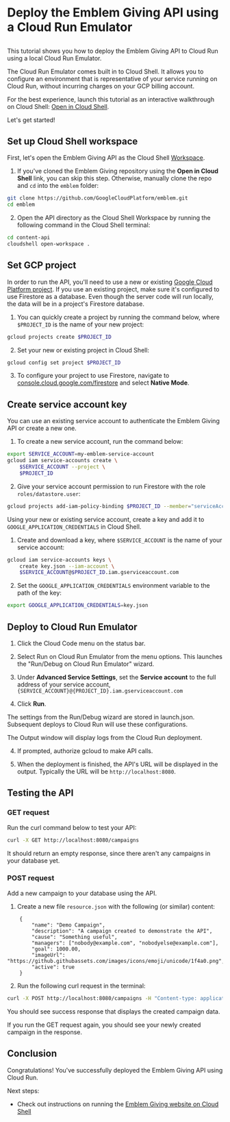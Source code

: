
# Deploy the Emblem Giving API using a Cloud Run Emulator
##
This tutorial shows you how to deploy the Emblem Giving API to Cloud Run using a local Cloud Run Emulator.

The Cloud Run Emulator comes built in to Cloud Shell. It allows you to configure an environment that is representative of your service running on Cloud Run, without incurring charges on your GCP billing account.

For the best experience, launch this tutorial as an interactive walkthrough on Cloud Shell: [Open in Cloud Shell](https://ssh.cloud.google.com/cloudshell/editor?cloudshell_git_repo=https://github.com/GoogleCloudPlatform/emblem&cloudshell_git_branch=main&cloudshell_tutorial=docs/tutorials/api.md). 

Let's get started!

## Set up Cloud Shell workspace
First, let's open the Emblem Giving API as the Cloud Shell [Workspace](https://cloud.google.com/shell/docs/workspaces).

1. If you've cloned the Emblem Giving repository using the **Open in Cloud Shell** link, you can skip this step. Otherwise, manually clone the repo and `cd` into the `emblem` folder:
```bash
git clone https://github.com/GoogleCloudPlatform/emblem.git
cd emblem
```

2. Open the API directory as the Cloud Shell Workspace by running the following command in the Cloud Shell <walkthrough-editor-spotlight spotlightId='menu-terminal'>terminal</walkthrough-editor-spotlight>:
```bash
cd content-api
cloudshell open-workspace .
```

## Set GCP project

In order to run the API, you'll need to use a new or existing [Google Cloud Platform project](https://cloud.google.com/resource-manager/docs/creating-managing-projects). If you use an existing project, make sure it's configured to use Firestore as a database. Even though the server code will run locally, the data will be in a project's Firestore database.

1. You can quickly create a project by running the command below, where `$PROJECT_ID` is the name of your new project:

```bash
gcloud projects create $PROJECT_ID
```

2. Set your new or existing project in Cloud Shell:
```bash
gcloud config set project $PROJECT_ID
```

3. To configure your project to use Firestore, navigate to [console.cloud.google.com/firestore](console.cloud.google.com/firestore) and select **Native Mode**.


## Create service account key

You can use an existing service account to authenticate the Emblem Giving API or create a new one. 

1. To create a new service account, run the command below:
```bash
export SERVICE_ACCOUNT=my-emblem-service-account
gcloud iam service-accounts create \
    $SERVICE_ACCOUNT --project \
    $PROJECT_ID
```

2. Give your service account permission to run Firestore with the role `roles/datastore.user`:
```bash
gcloud projects add-iam-policy-binding $PROJECT_ID --member="serviceAccount:$SERVICE_ACCOUNT@$PROJECT_ID.iam.gserviceaccount.com" --role="roles/datastore.user"
```

Using your new or existing service account, create a key and add it to `GOOGLE_APPLICATION_CREDENTIALS` in Cloud Shell.

1. Create and download a key, where `$SERVICE_ACCOUNT` is the name of your service account:
```bash
gcloud iam service-accounts keys \
    create key.json --iam-account \
    $SERVICE_ACCOUNT@$PROJECT_ID.iam.gserviceaccount.com
```

2. Set the `GOOGLE_APPLICATION_CREDENTIALS` environment variable to the path of the key:
```bash
export GOOGLE_APPLICATION_CREDENTIALS=key.json
```


## Deploy to Cloud Run Emulator

1. Click the <walkthrough-editor-spotlight spotlightId="cloud-code-status-bar">Cloud Code menu</walkthrough-editor-spotlight> on the status bar.

2. Select <walkthrough-editor-spotlight spotlightId="cloud-code-run-on-cloud-run-emulator">Run on Cloud Run Emulator</walkthrough-editor-spotlight> from the menu options. This launches the "Run/Debug on Cloud Run Emulator" wizard.

3. Under **Advanced Service Settings**, set the **Service account** to the full address of your service account, `{SERVICE_ACCOUNT}@{PROJECT_ID}.iam.gserviceaccount.com`

3. Click **Run**.    

The settings from the Run/Debug wizard are stored in <walkthrough-editor-open-file filePath='./.theia/launch.json'>launch.json</walkthrough-editor-open-file>. Subsequent deploys to Cloud Run will use these configurations.

The <walkthrough-editor-spotlight spotlightId="output">Output</walkthrough-editor-spotlight> window will display logs from the Cloud Run deployment.

4. If prompted, authorize gcloud to make API calls.

5. When the deployment is finished, the API's URL will be displayed in the output. Typically the URL will be `http://localhost:8080`. 

## Testing the API

### GET request
Run the curl command below to test your API:
```bash
curl -X GET http://localhost:8080/campaigns
```

It should return an empty response, since there aren't any campaigns in your database yet.

### POST request
Add a new campaign to your database using the API.

1. Create a new file `resource.json` with the following (or similar) content:
```
    {
        "name": "Demo Campaign",
        "description": "A campaign created to demonstrate the API",
        "cause": "Something useful",
        "managers": ["nobody@example.com", "nobodyelse@example.com"],
        "goal": 1000.00,
        "imageUrl": "https://github.githubassets.com/images/icons/emoji/unicode/1f4a0.png",
        "active": true
    }
```

2. Run the following curl request in the terminal:
```bash
curl -X POST http://localhost:8080/campaigns -H "Content-type: application/json" -d @resource.json
```
You should see success response that displays the created campaign data.

If you run the GET request again, you should see your newly created campaign in the response.

## Conclusion
<walkthrough-conclusion-trophy></walkthrough-conclusion-trophy>
Congratulations! You've successfully deployed the Emblem Giving API using Cloud Run.

<walkthrough-inline-feedback></walkthrough-inline-feedback>

Next steps: 
- Check out instructions on running the [Emblem Giving website on Cloud Shell](https://ssh.cloud.google.com/cloudshell/editor?cloudshell_git_repo=https://github.com/GoogleCloudPlatform/emblem&cloudshell_git_branch=main&cloudshell_tutorial=docs/tutorials/api.md) 
